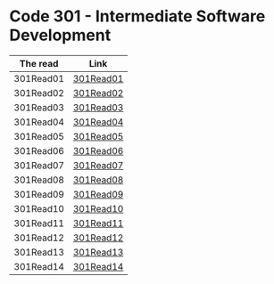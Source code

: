 # Code 301 - Intermediate Software Development


| The read | Link   |
|----------|--------|
|301Read01 | [301Read01](https://roya982.github.io/reading-notes/301Read01) |
|301Read02 | [301Read02](https://roya982.github.io/reading-notes/301Read02) |
|301Read03 | [301Read03](https://roya982.github.io/reading-notes/301Read03) |
|301Read04 | [301Read04](https://roya982.github.io/reading-notes/301Read04) |
|301Read05 | [301Read05](https://roya982.github.io/reading-notes/301Read05) |
|301Read06 | [301Read06](https://roya982.github.io/reading-notes/301Read06) |
|301Read07 | [301Read07](https://roya982.github.io/reading-notes/301Read07) |
|301Read08 | [301Read08](https://roya982.github.io/reading-notes/301Read08) |
|301Read09 | [301Read09](https://roya982.github.io/reading-notes/301Read09) |
|301Read10 | [301Read10](https://roya982.github.io/reading-notes/301Read10) |
|301Read11 | [301Read11](https://roya982.github.io/readingNotes/301Read11)  |
|301Read12 | [301Read12](https://roya982.github.io/readingNotes/301Read12)  |
|301Read13 | [301Read13](https://roya982.github.io/readingNotes/301Read13)  |
|301Read14 | [301Read14](https://roya982.github.io/readingNotes/301Read14)  |